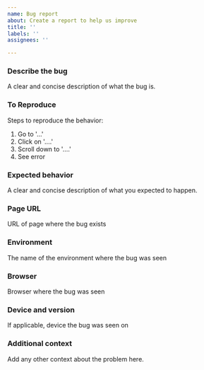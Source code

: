 ```yaml
---
name: Bug report
about: Create a report to help us improve
title: ''
labels: ''
assignees: ''

---
```


### Describe the bug
A clear and concise description of what the bug is.

### To Reproduce
Steps to reproduce the behavior:
1. Go to '...'
2. Click on '....'
3. Scroll down to '....'
4. See error

### Expected behavior
A clear and concise description of what you expected to happen.

### Page URL
URL of page where the bug exists

### Environment
The name of the environment where the bug was seen

### Browser
Browser where the bug was seen

### Device and version
If applicable, device the bug was seen on

### Additional context
Add any other context about the problem here.
